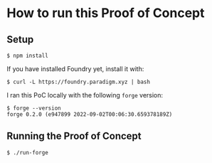 # How to run this Proof of Concept

## Setup

```
$ npm install
```

If you have installed Foundry yet, install it with:

```
$ curl -L https://foundry.paradigm.xyz | bash
```

I ran this PoC locally with the following `forge` version:

```
$ forge --version
forge 0.2.0 (e947899 2022-09-02T00:06:30.659378189Z)
```

## Running the Proof of Concept

```
$ ./run-forge
```

